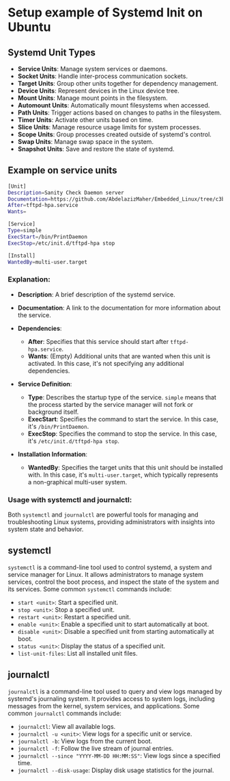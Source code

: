 # Setup example of Systemd Init on Ubuntu


## Systemd Unit Types

- **Service Units**: Manage system services or daemons.
- **Socket Units**: Handle inter-process communication sockets.
- **Target Units**: Group other units together for dependency management.
- **Device Units**: Represent devices in the Linux device tree.
- **Mount Units**: Manage mount points in the filesystem.
- **Automount Units**: Automatically mount filesystems when accessed.
- **Path Units**: Trigger actions based on changes to paths in the filesystem.
- **Timer Units**: Activate other units based on time.
- **Slice Units**: Manage resource usage limits for system processes.
- **Scope Units**: Group processes created outside of systemd's control.
- **Swap Units**: Manage swap space in the system.
- **Snapshot Units**: Save and restore the state of systemd.

## Example on service units

```bash
[Unit]
Description=Sanity Check Daemon server
Documentation=https://github.com/AbdelazizMaher/Embedded_Linux/tree/c3b5da7e592de32071176f564be0a4d6ebae7385/Embedded_Linux/07_InitProcess
After=tftpd-hpa.service
Wants=

[Service]
Type=simple
ExecStart=/bin/PrintDaemon
ExecStop=/etc/init.d/tftpd-hpa stop

[Install]
WantedBy=multi-user.target
```

### Explanation:

- **Description**: A brief description of the systemd service.

- **Documentation**: A link to the documentation for more information about the service.

- **Dependencies**:
  - **After**: Specifies that this service should start after `tftpd-hpa.service`.
  - **Wants**: (Empty) Additional units that are wanted when this unit is activated. In this case, it's not specifying any additional dependencies.

- **Service Definition**:
  - **Type**: Describes the startup type of the service. `simple` means that the process started by the service manager will not fork or background itself.
  - **ExecStart**: Specifies the command to start the service. In this case, it's `/bin/PrintDaemon`.
  - **ExecStop**: Specifies the command to stop the service. In this case, it's `/etc/init.d/tftpd-hpa stop`.

- **Installation Information**:
  - **WantedBy**: Specifies the target units that this unit should be installed with. In this case, it's `multi-user.target`, which typically represents a non-graphical multi-user system.



### Usage with systemctl and journalctl:

Both `systemctl` and `journalctl` are powerful tools for managing and troubleshooting Linux systems, providing administrators with insights into system state and behavior.

## systemctl

`systemctl` is a command-line tool used to control systemd, a system and service manager for Linux. It allows administrators to manage system services, control the boot process, and inspect the state of the system and its services. Some common `systemctl` commands include:

- `start <unit>`: Start a specified unit.
- `stop <unit>`: Stop a specified unit.
- `restart <unit>`: Restart a specified unit.
- `enable <unit>`: Enable a specified unit to start automatically at boot.
- `disable <unit>`: Disable a specified unit from starting automatically at boot.
- `status <unit>`: Display the status of a specified unit.
- `list-unit-files`: List all installed unit files.

## journalctl

`journalctl` is a command-line tool used to query and view logs managed by systemd's journaling system. It provides access to system logs, including messages from the kernel, system services, and applications. Some common `journalctl` commands include:

- `journalctl`: View all available logs.
- `journalctl -u <unit>`: View logs for a specific unit or service.
- `journalctl -b`: View logs from the current boot.
- `journalctl -f`: Follow the live stream of journal entries.
- `journalctl --since "YYYY-MM-DD HH:MM:SS"`: View logs since a specified time.
- `journalctl --disk-usage`: Display disk usage statistics for the journal.

